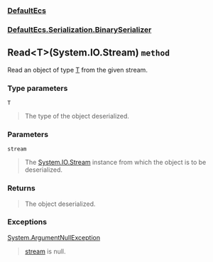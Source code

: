 ### [DefaultEcs](./DefaultEcs.md 'DefaultEcs')
### [DefaultEcs.Serialization.BinarySerializer](./DefaultEcs-Serialization-BinarySerializer.md 'DefaultEcs.Serialization.BinarySerializer')
## Read&lt;T&gt;(System.IO.Stream) `method`
Read an object of type [T](#DefaultEcs-Serialization-BinarySerializer-Read-T-(System-IO-Stream)-T 'DefaultEcs.Serialization.BinarySerializer.Read&lt;T&gt;(System.IO.Stream).T') from the given stream.
### Type parameters

<a name='DefaultEcs-Serialization-BinarySerializer-Read-T-(System-IO-Stream)-T'></a>
`T`
>The type of the object deserialized.
### Parameters

<a name='DefaultEcs-Serialization-BinarySerializer-Read-T-(System-IO-Stream)-stream'></a>
`stream`
>The [System.IO.Stream](https://docs.microsoft.com/en-us/dotnet/api/System.IO.Stream 'System.IO.Stream') instance from which the object is to be deserialized.
### Returns
>The object deserialized.
### Exceptions

[System.ArgumentNullException](https://docs.microsoft.com/en-us/dotnet/api/System.ArgumentNullException 'System.ArgumentNullException')
>[stream](#DefaultEcs-Serialization-BinarySerializer-Read-T-(System-IO-Stream)-stream 'DefaultEcs.Serialization.BinarySerializer.Read&lt;T&gt;(System.IO.Stream).stream') is null.
